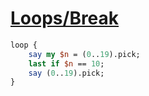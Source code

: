 [1]: http://rosettacode.org/wiki/Loops/Break

# [Loops/Break][1]

```perl
loop {
    say my $n = (0..19).pick;
    last if $n == 10;
    say (0..19).pick;
}
```
